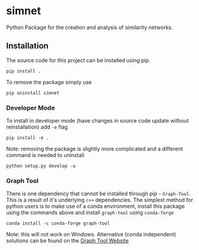 # simnet

Python Package for the creation and analysis of similarity networks.

<!-- Project Organization
--------------------

    .
    ├── AUTHORS.md
    ├── LICENSE
    ├── README.md
    ├── data
    │   ├── processed
    │   └── raw
    ├── docs
    ├── notebooks
    ├── scripts 
    └── src/phd_thesis
        ├── clustering
        ├── data
        ├── igraph
        ├── plotting
        ├── prediction
        ├── similarity
        └── utils 
-->


## Installation

The source code for this project can be installed using pip. 
```
pip install .
```
To remove the package simply use 
```
pip uninstall simnet
```

### Developer Mode
To install in developer mode (have changes in source code update without reinstallation) add `-e` flag
```
pip install -e .
```
Note: removing the package is slightly more complicated and a different command is needed to uninstall 
```
python setup.py develop -u
```

### Graph Tool
There is one dependency that cannot be installed through pip - `Graph-Tool`. This is a result of it's underlying `c++` dependencies.
The simplest method for python users is to make use of a conda environment, install this package using the commands above and install `graph-tool` using `conda-forge`
```
conda install -c conda-forge graph-tool
```
Note: this will not work on Windows. Alternative (conda independent) solutions can be found on the [Graph Tool Website](https://graph-tool.skewed.de/)
